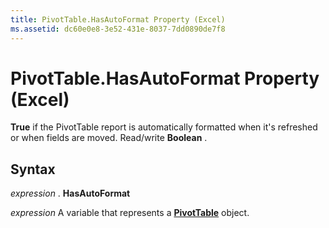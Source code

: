 ```yaml
---
title: PivotTable.HasAutoFormat Property (Excel)
ms.assetid: dc60e0e8-3e52-431e-8037-7dd0890de7f8
---
```



# PivotTable.HasAutoFormat Property (Excel)

 **True** if the PivotTable report is automatically formatted when it's refreshed or when fields are moved. Read/write **Boolean** .


## Syntax

 _expression_ . **HasAutoFormat**

 _expression_ A variable that represents a **[PivotTable](pivottable-object-excel.md)** object.


